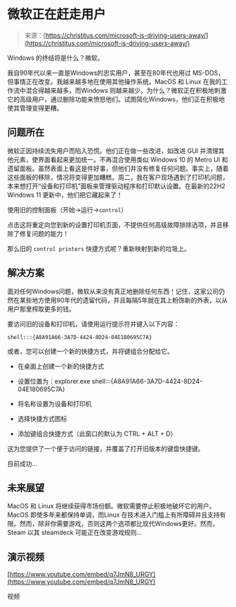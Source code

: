 <!--yml

category: 未分类

date: 2024-05-29 13:21:38

-->

# 微软正在赶走用户

> 来源：[https://christitus.com/microsoft-is-driving-users-away/](https://christitus.com/microsoft-is-driving-users-away/)

Windows 的终结将是什么？微软。

我自90年代以来一直是Windows的忠实用户，甚至在80年代也用过 MS-DOS，但事情正在改变。我越来越多地在使用其他操作系统。MacOS 和 Linux 在我的工作流中混合得越来越多，而Windows 则越来越少。为什么？微软正在积极地刺激它的高级用户，通过删除功能来愤怒他们。试图简化Windows，他们正在积极地使其管理变得更糟。

## 问题所在

微软正因持续流失用户而陷入恐慌。他们正在做一些改进，如改进 GUI 并清理其他元素，使界面看起来更加统一。不再混合使用类似 Windows 10 的 Metro UI 和遗留面板。虽然表面上看这是件好事，但他们并没有修复任何问题。事实上，随着这些面板的移除，情况将变得更加糟糕。周二，我在客户现场遇到了打印机问题，本来想打开“设备和打印机”面板来管理驱动程序和打印默认设置。在最新的22H2 Windows 11 更新中，他们把它藏起来了！

使用旧的控制面板（开始->运行->`control`）

点击这将重定向您到新的设置打印机页面，不提供任何高级故障排除选项，并且移除了修复问题的能力！

那么旧的 `control printers` 快捷方式呢？重新映射到新的垃圾上。

## 解决方案

面对任何Windows问题，微软从来没有真正地删除任何东西！记住，这家公司仍然在某些地方使用90年代的遗留代码，并且每隔5年就在其上粉饰新的外表，以从用户那里榨取更多的钱。

要访问旧的设备和打印机，请使用运行提示符并键入以下内容：

```
shell:::{A8A91A66-3A7D-4424-8D24-04E180695C7A} 
```

或者，您可以创建一个新的快捷方式，并将键组合分配给它。

+   在桌面上创建一个新的快捷方式

+   设置位置为：explorer.exe shell:::{A8A91A66-3A7D-4424-8D24-04E180695C7A}

+   将名称设置为设备和打印机

+   选择快捷方式图标

+   添加键组合快捷方式（此窗口的默认为 CTRL + ALT + D）

这为您提供了一个便于访问的链接，并覆盖了打开旧版本的键盘快捷键。

目前成功&mldr;

## 未来展望

MacOS 和 Linux 将继续获得市场份额。微软需要停止积极地破坏它的用户。MacOS 即使多年来都保持单调，而Linux 在技术进入门槛上有所障碍并且支持有限。然而，除非你需要游戏，否则这两个选项都比现代Windows更好。然而，Steam 以其 steamdeck 可能正在改变游戏规则&mldr;

## 演示视频

[https://www.youtube.com/embed/q7JmN8_URGY](https://www.youtube.com/embed/q7JmN8_URGY)

视频
